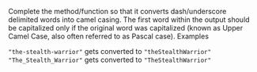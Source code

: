 <!-- https://www.codewars.com/kata/517abf86da9663f1d2000003 -->

Complete the method/function so that it converts dash/underscore delimited words into camel casing. The first word within the output should be capitalized only if the original word was capitalized (known as Upper Camel Case, also often referred to as Pascal case).
Examples

`"the-stealth-warrior"` gets converted to `"theStealthWarrior"`
`"The_Stealth_Warrior"` gets converted to `"TheStealthWarrior"`
